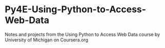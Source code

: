 # Py4E-Using-Python-to-Access-Web-Data
Notes and projects from the Using Python to Access Web Data course by University of Michigan on Coursera.org

